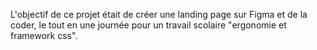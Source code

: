 L'objectif de ce projet était de créer une landing page sur Figma et de la coder, le tout en une journée pour un travail scolaire "ergonomie et framework css".

